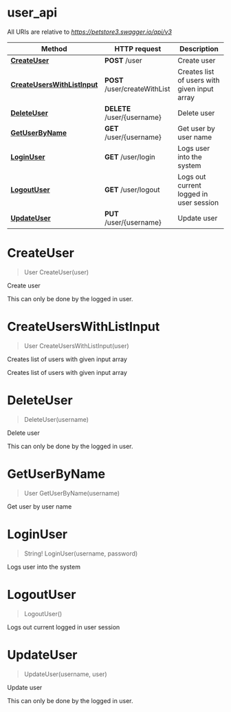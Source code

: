 # user_api

All URIs are relative to *https://petstore3.swagger.io/api/v3*

| Method                                                               | HTTP request                  | Description                                  |
| -------------------------------------------------------------------- | ----------------------------- | -------------------------------------------- |
| [**CreateUser**](user_api.md#CreateUser)                             | **POST** /user                | Create user                                  |
| [**CreateUsersWithListInput**](user_api.md#CreateUsersWithListInput) | **POST** /user/createWithList | Creates list of users with given input array |
| [**DeleteUser**](user_api.md#DeleteUser)                             | **DELETE** /user/{username}   | Delete user                                  |
| [**GetUserByName**](user_api.md#GetUserByName)                       | **GET** /user/{username}      | Get user by user name                        |
| [**LoginUser**](user_api.md#LoginUser)                               | **GET** /user/login           | Logs user into the system                    |
| [**LogoutUser**](user_api.md#LogoutUser)                             | **GET** /user/logout          | Logs out current logged in user session      |
| [**UpdateUser**](user_api.md#UpdateUser)                             | **PUT** /user/{username}      | Update user                                  |

<a name="CreateUser"></a>

# **CreateUser**

> User CreateUser(user)

Create user

This can only be done by the logged in user.
<a name="CreateUsersWithListInput"></a>

# **CreateUsersWithListInput**

> User CreateUsersWithListInput(user)

Creates list of users with given input array

Creates list of users with given input array
<a name="DeleteUser"></a>

# **DeleteUser**

> DeleteUser(username)

Delete user

This can only be done by the logged in user.
<a name="GetUserByName"></a>

# **GetUserByName**

> User GetUserByName(username)

Get user by user name

<a name="LoginUser"></a>

# **LoginUser**

> String! LoginUser(username, password)

Logs user into the system

<a name="LogoutUser"></a>

# **LogoutUser**

> LogoutUser()

Logs out current logged in user session

<a name="UpdateUser"></a>

# **UpdateUser**

> UpdateUser(username, user)

Update user

This can only be done by the logged in user.
